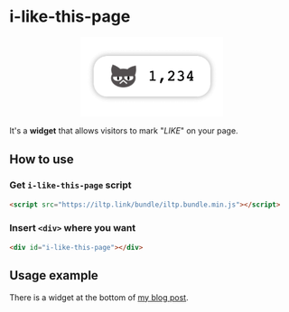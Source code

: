 # i-like-this-page

<div align="center">
  <img src="images/example-16x9.gif" alt="i-like-this-page example" style="width: 50%">
</div>

It's a **widget** that allows visitors to mark "_LIKE_" on your page.

## How to use

### Get `i-like-this-page` script

```html
<script src="https://iltp.link/bundle/iltp.bundle.min.js"></script>
```

### Insert `<div>` where you want

```html
<div id="i-like-this-page"></div>
```

## Usage example

There is a widget at the bottom of [my blog post](https://minho-jang.github.io/development/18/).
